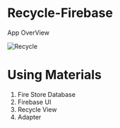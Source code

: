 # Recycle-Firebase
App OverView

![Recycle](https://user-images.githubusercontent.com/48696824/80590600-02ee5280-8a3e-11ea-8dc9-08d974b7726f.gif)

# Using Materials
01. Fire Store Database
02. Firebase UI
03. Recycle View
04. Adapter
